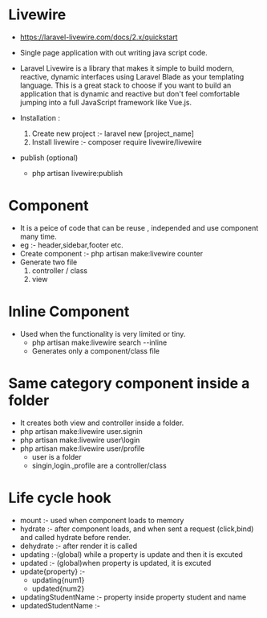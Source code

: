 # Livewire

- https://laravel-livewire.com/docs/2.x/quickstart

- Single page application with out writing java script code.
- Laravel Livewire is a library that makes it simple to build modern, reactive, dynamic interfaces using Laravel Blade as your templating language. This is a great stack to choose if you want to build an application that is dynamic and reactive but don't feel comfortable jumping into a full JavaScript framework like Vue.js.

- Installation :
  1.  Create new project :- laravel new [project_name]
  2.  Install livewire :- composer require livewire/livewire
- publish (optional)
  - php artisan livewire:publish

# Component

- It is a peice of code that can be reuse , independed and use component many time.
- eg :- header,sidebar,footer etc.
- Create component :- php artisan make:livewire counter
- Generate two file
  1. controller / class
  2. view

# Inline Component

- Used when the functionality is very limited or tiny.
  - php artisan make:livewire search --inline
  - Generates only a component/class file

# Same category component inside a folder

- It creates both view and controller inside a folder.
- php artisan make:livewire user.signin
- php artisan make:livewire user\\login
- php artisan make:livewire user/profile
  - user is a folder
  - singin,login.,profile are a controller/class

# Life cycle hook

- mount :- used when component loads to memory
- hydrate :- after component loads, and when sent a request (click,bind) and called hydrate before render.
- dehydrate :- after render it is called
- updating :-(global) while a property is update and then it is excuted
- updated :- (global)when property is updated, it is excuted
- update{property} :-
  - updating{num1}
  - updated{num2}
- updatingStudentName :- property inside property student and name
- updatedStudentName :-
